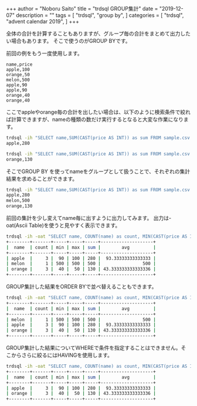 +++
author = "Noboru Saito"
title = "trdsql GROUP集計"
date = "2019-12-07"
description = ""
tags = [
    "trdsql",
    "group by",
]
categories = [
    "trdsql",
    "advent calendar 2019",
]
+++

全体の合計を計算することもありますが、グループ毎の合計をまとめて出力したい場合もあります。
そこで使うのがGROUP BYです。

前回の例をもう一度使用します。

```sample.csv
name,price
apple,100
orange,50
melon,500
apple,90
apple,90
orange,40
orange,40
```

ここでappleやorange毎の合計を出したい場合は、以下のように検索条件で絞れば計算できますが、nameの種類の数だけ実行するとなると大変な作業になります。

```sh
trdsql -ih "SELECT name,SUM(CAST(price AS INT)) as sum FROM sample.csv WHERE name='apple'"
apple,280
```

```sh
trdsql -ih "SELECT name,SUM(CAST(price AS INT)) as sum FROM sample.csv WHERE name='orange'"
orange,130
```

そこでGROUP BY を使ってnameをグループとして扱うことで、それぞれの集計結果を求めることができます。

```sh
trdsql -ih "SELECT name,SUM(CAST(price AS INT)) as sum FROM sample.csv GROUP BY name"
apple,280
melon,500
orange,130
```

前回の集計を少し変えてname毎に出すように出力してみます。
出力は-oat(Ascii Table)を使うと見やすく表示できます。

```sh
trdsql -ih -oat "SELECT name, COUNT(name) as count, MIN(CAST(price AS INT)) AS min,MAX(CAST(price AS INT)) as max,SUM(CAST(price AS INT)) as sum,AVG(CAST(price AS INT)) as avg FROM sample.csv GROUP BY name"
+--------+-------+-----+-----+-----+--------------------+
|  name  | count | min | max | sum |        avg         |
+--------+-------+-----+-----+-----+--------------------+
| apple  |     3 |  90 | 100 | 280 |  93.33333333333333 |
| melon  |     1 | 500 | 500 | 500 |                500 |
| orange |     3 |  40 |  50 | 130 | 43.333333333333336 |
+--------+-------+-----+-----+-----+--------------------+
```

GROUP集計した結果をORDER BYで並べ替えることもできます。

```sh
trdsql -ih -oat "SELECT name, COUNT(name) as count, MIN(CAST(price AS INT)) AS min,MAX(CAST(price AS INT)) as max,SUM(CAST(price AS INT)) as sum,AVG(CAST(price AS INT)) as avg FROM sample.csv GROUP BY name ORDER BY sum DESC"
+--------+-------+-----+-----+-----+--------------------+
|  name  | count | min | max | sum |        avg         |
+--------+-------+-----+-----+-----+--------------------+
| melon  |     1 | 500 | 500 | 500 |                500 |
| apple  |     3 |  90 | 100 | 280 |  93.33333333333333 |
| orange |     3 |  40 |  50 | 130 | 43.333333333333336 |
+--------+-------+-----+-----+-----+--------------------+
```

GROUP集計した結果についてWHEREで条件を指定することはできません。そこからさらに絞るにはHAVINGを使用します。

```sh
trdsql -ih -oat "SELECT name, COUNT(name) as count, MIN(CAST(price AS INT)) AS min,MAX(CAST(price AS INT)) as max,SUM(CAST(price AS INT)) as sum,AVG(CAST(price AS INT)) as avg FROM sample.csv GROUP BY name HAVING count > 1 ORDER BY sum DESC"
+--------+-------+-----+-----+-----+--------------------+
|  name  | count | min | max | sum |        avg         |
+--------+-------+-----+-----+-----+--------------------+
| apple  |     3 |  90 | 100 | 280 |  93.33333333333333 |
| orange |     3 |  40 |  50 | 130 | 43.333333333333336 |
+--------+-------+-----+-----+-----+--------------------+
```
